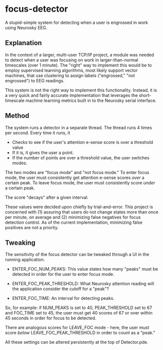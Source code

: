 focus-detector
==============

A stupid-simple system for detecting when a user is engrossed in work using Neurosky EEG.

## Explanation
In the context of a larger, multi-user TCP/IP project, a module was needed to detect when a user was focusing on work in larger-than-normal timescales (over 1 minute). The "right" way to implement this would be to employ supervised learning algorithms, most likely support vector machines, that use clustering to assign labels ("engrossed," "not engrossed") to EEG readings.

This system is not the right way to implement this functionality. Instead, it is a very quick and fairly accurate implementation that leverages the short-timescale machine learning metrics built in to the Neurosky serial interface. 

## Method 
The system runs a detector in a separate thread. The thread runs 4 times per second. Every time it runs, it 

- Checks to see if the user's attention e-sense score is over a threshold value
- If it is, it gives the user a point.
- If the number of points are over a threshold value, the user switches modes.

The two modes are "focus mode" and "not focus mode." To enter focus mode, the user must consistently get attention e-sense scores *over* a certain peak. To leave focus mode, the user must consistently score *under* a certain peak.

The score "decays" after a given interval. 

These values were decided upon chiefly by trial-and-error. This project is concerned with (1) assuring that users do not change states more than once per minute, on average and (2) minimizing false negatives for focus detection control. As of the current implementation, minimizing false positives are not a priority.

## Tweaking

The sensitivity of the focus detector can be tweaked through a UI in the running application.

* ENTER_FOC_NUM_PEAKS: This value states how many "peaks" must be detected in order for the user to enter focus mode.

* ENTER_FOC_PEAK_THRESHOLD: What Neurosky attention reading will the application consider the cutoff for a "peak"?

* ENTER_FOC_TIME: An interval for detecting peaks. 

So, for example: if NUM_PEAKS is set to 40, PEAK_THRESHOLD set to 67 and FOC_TIME set to 45, the user must get 40 scores of 67 or over within 45 seconds in order for focus to be detected.

There are analogous scores for LEAVE_FOC mode - here, the user must score *below* LEAVE_FOC_PEAK_THRESHOLD in order to count as a "peak."

All these settings can be altered persistently at the top of Detector.pde. 